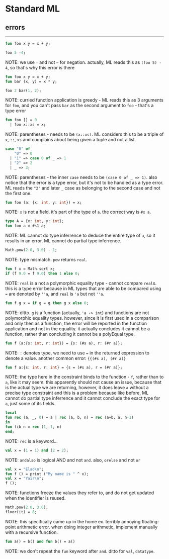 # Standard ML

## errors

---

```sml
fun foo x y = x + y;

foo 5 -4;
```
<!-- .element: data-thebe-executable-sml data-language="text/x-ocaml" -->

NOTE: we use `-` and not `~` for negation. actually, ML reads this as `(foo 5) - 4`, so that's why this error is there

<!--vert-->

```sml
fun foo x y = x + y;
fun bar (x, y) = x * y;

foo 2 bar(1, 2);
```
<!-- .element: data-thebe-executable-sml data-language="text/x-ocaml" -->

NOTE: curried function application is greedy - ML reads this as 3 arguments for `foo`, and you can't pass `bar` as the second argument to `foo` - that's a type error 

<!--vert-->

```sml
fun foo [] = 0
  | foo x::xs = x;
```
<!-- .element: data-thebe-executable-sml data-language="text/x-ocaml" -->

NOTE: parentheses - needs to be `(x::xs)`. ML considers this to be a triple of `x`, `::`, `xs` and complains about being given a tuple and not a list.

<!--vert-->

```sml
case "0" of
    "0" => 0
  | "1" => case 0 of _ => 1
  | "2" => 2
  | _ => 3;
```
<!-- .element: data-thebe-executable-sml data-language="text/x-ocaml" -->

NOTE: parentheses - the inner `case` needs to be `(case 0 of _ => 1)`. also notice that the error is a type error, but it's not to be handled as a type error. ML reads the `"2"` and later `_` case as belonging to the second case and not the first one. 

<!--vert-->

```sml
fun foo (a: {x: int, y: int}) = x;
```
<!-- .element: data-thebe-executable-sml data-language="text/x-ocaml" -->

NOTE: `x` is not a field. it's part of the type of `a`. the correct way is `#x a`.

<!--vert-->

```sml
type A = {x: int, y: int};
fun foo a = #s1 a;
```
<!-- .element: data-thebe-executable-sml data-language="text/x-ocaml" -->

NOTE: ML cannot do type inferrence to deduce the entire type of `a`, so it results in an error. ML cannot do partial type inferrence.


<!--vert-->

```sml
Math.pow(2.0, 3.0) - 1;
```
<!-- .element: data-thebe-executable-sml data-language="text/x-ocaml" -->

NOTE: type mismatch. `pow` returns `real`.

<!--vert-->

```sml
fun f x = Math.sqrt x;
if (f 9.0 = f 9.0) then 1 else 0;
```
<!-- .element: data-thebe-executable-sml data-language="text/x-ocaml" -->

NOTE: `real` is a not a polymorphic equality type - cannot compare `real`s. this is a type error because in ML types that are able to be compared using `=` are denoted by `''a`, and `real` is `'a` but not `''a`.

<!--vert-->

```sml
fun f g x = if g = g then g x else 0;
```
<!-- .element: data-thebe-executable-sml data-language="text/x-ocaml" -->

NOTE: ditto. `g` is a function (actually, `'a -> int`) and functions are not polymorphic equality types. however, since it is first used in a comparison and only then as a function, the error will be reported in the function application and not in the equality. it actually concludes it cannot be a function, rather than concluding it cannot be a polyEqual type.

<!--vert-->

```sml
fun f (a:{s: int, r: int}) = {s: (#s a), r: (#r a)};
```
<!-- .element: data-thebe-executable-sml data-language="text/x-ocaml" -->

NOTE: `:` denotes type, we need to use `=` in the returned expression to denote a value. another common error:
`{{(#s a), (#r a)}`

<!--vert-->

```sml
fun f a:{s: int, r: int} = {s = (#s a), r = (#r a)};
```
<!-- .element: data-thebe-executable-sml data-language="text/x-ocaml" -->

NOTE: the type here in the constraint binds to the function - `f`, rather than to `a`, like it may seem. this apparently should not cause an issue, because that is the actual type we are returning, however, it does leave `a` without a precise type constraint and this is a problem because like before, ML cannot do partial type inferrence and it cannot conclude the exact type for `a`, just some of its fields.

<!--vert-->

```sml
local
fun rec (a, _, 0) = a | rec (a, b, n) = rec (a+b, a, n-1)
in
fun fib n = rec (1, 1, n)
end;
```
<!-- .element: data-thebe-executable-sml data-language="text/x-ocaml" -->

NOTE: `rec` is a keyword...

<!--vert-->

```sml
val x = (1 = 1) and (2 = 2);
```
<!-- .element: data-thebe-executable-sml data-language="text/x-ocaml" -->

NOTE: `andalso` is logical AND and not `and`. also, `orelse` and not `or`

<!--vert-->

```sml
val x = "Elad\n";
fun f () = print ("My name is " ^ x);
val x = "Yair\n";
f (); 
```
<!-- .element: data-thebe-executable-sml data-language="text/x-ocaml" -->

NOTE: functions freeze the values they refer to, and do not get updated when the identifier is reused.

<!--vert-->

```sml
Math.pow(2.0, 3.0);
floor(it) = 8;
```
<!-- .element: data-thebe-executable-sml data-language="text/x-ocaml" -->

NOTE: this specifically came up in the home ex. terribly annoying floating-point arithmetic error. when doing integer arithmetic, implement manually with a recursive function.

<!--vert-->

```sml
fun a() = b() and fun b() = a()
```
<!-- .element: data-thebe-executable-sml data-language="text/x-ocaml" -->

NOTE: we don't repeat the `fun` keyword after `and`. ditto for `val`, `datatype`.
